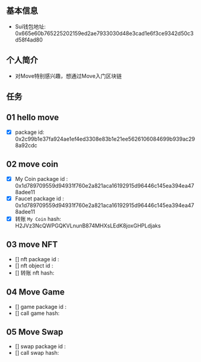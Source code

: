 ## 基本信息
- Sui钱包地址: 0x665e60b765225202159ed2ae7933030d48e3cad1e6f3ce9342d50c3d58f4ad80

## 个人简介
- 对Move特别感兴趣，想通过Move入门区块链

## 任务

##   01 hello move  
- [x] package id: 0x2c99b1e37fa924ae1ef4ed3308e83b1e21ee5626106084699b939ac298a92cdc

##   02 move coin
- [x] My Coin package id : 0x1d789709559d94931f760e2a821aca16192915d96446c145ea394ea478adee11
- [x] Faucet package id : 0x1d789709559d94931f760e2a821aca16192915d96446c145ea394ea478adee11
- [x] 转账 `My Coin` hash: H2JVz3NcQWPGQKVLnunB874MHXsLEdK8joxGHPLdjaks

##   03 move NFT
- [] nft package id :
- [] nft object id : 
- [] 转账 nft  hash:

##   04 Move Game
- [] game package id :
- [] call game hash:

##   05 Move Swap
- [] swap package id :
- [] call swap hash:
